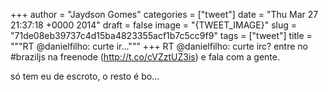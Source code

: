 
+++
author = "Jaydson Gomes"
categories = ["tweet"]
date = "Thu Mar 27 21:37:18 +0000 2014"
draft = false
image = "{TWEET_IMAGE}"
slug = "71de08eb39737c4d15ba4823355acf1b7c5cc9f9"
tags = ["tweet"]
title = """RT @danielfilho: curte ir..."""
+++
RT @danielfilho: curte irc? entre no #braziljs na freenode (http://t.co/cVZztUZ3is) e fala com a gente.

só tem eu de escroto, o resto é bo…
